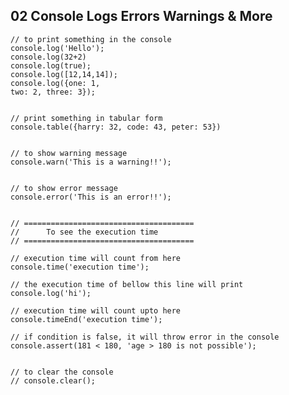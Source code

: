 ## 02 Console Logs Errors Warnings & More

    // to print something in the console
    console.log('Hello');
    console.log(32+2)
    console.log(true);
    console.log([12,14,14]);
    console.log({one: 1,
    two: 2, three: 3});


    // print something in tabular form 
    console.table({harry: 32, code: 43, peter: 53})


    // to show warning message
    console.warn('This is a warning!!');


    // to show error message
    console.error('This is an error!!');


    // ======================================
    //      To see the execution time
    // ======================================

    // execution time will count from here
    console.time('execution time');

    // the execution time of bellow this line will print
    console.log('hi');

    // execution time will count upto here
    console.timeEnd('execution time');

    // if condition is false, it will throw error in the console
    console.assert(181 < 180, 'age > 180 is not possible');


    // to clear the console
    // console.clear();


